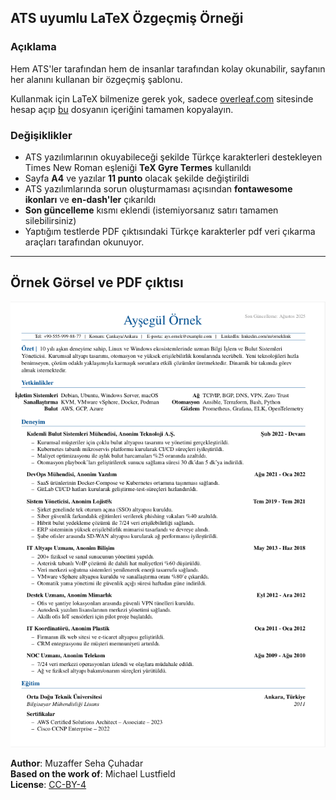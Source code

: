 ## ATS uyumlu LaTeX Özgeçmiş Örneği

### Açıklama
Hem ATS'ler tarafından hem de insanlar tarafından kolay okunabilir, sayfanın her alanını kullanan bir özgeçmiş şablonu.

Kullanmak için LaTeX bilmenize gerek yok, sadece [overleaf.com](https://www.overleaf.com) sitesinde hesap açıp [bu](Aysegul_Ornek_Ozgecmis.tex) dosyanın içeriğini tamamen kopyalayın.

### Değişiklikler

- ATS yazılımlarının okuyabileceği şekilde Türkçe karakterleri destekleyen Times New Roman eşleniği **TeX Gyre Termes** kullanıldı  
- Sayfa **A4** ve yazılar **11 punto** olacak şekilde değiştirildi  
- ATS yazılımlarında sorun oluşturmaması açısından **fontawesome ikonları** ve **en-dash'ler** çıkarıldı  
- **Son güncelleme** kısmı eklendi (istemiyorsanız satırı tamamen silebilirsiniz)  
- Yaptığım testlerde PDF çıktısındaki Türkçe karakterler pdf veri çıkarma araçları tarafından okunuyor.

---
## Örnek Görsel ve PDF çıktısı

[![Örnek Şablon Çıktısı](assets/Aysegul_Ornek_Ozgecmis.png)](assets/Aysegul_Ornek_Ozgecmis.pdf)

**Author**: Muzaffer Seha Çuhadar  
**Based on the work of**: Michael Lustfield  
**License**: [CC-BY-4](https://creativecommons.org/licenses/by/4.0/legalcode.txt)